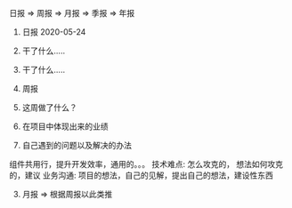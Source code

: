 日报 => 周报 => 月报 => 季报 => 年报

1. 日报
2020-05-24
1. 干了什么.....
2. 干了什么.....

2. 周报
1. 这周做了什么？
2. 在项目中体现出来的业绩
3. 自己遇到的问题以及解决的办法

组件共用行，提升开发效率，通用的。。。
技术难点: 怎么攻克的， 想法如何攻克的，建议
业务沟通: 项目的想法，自己的见解，提出自己的想法，建设性东西

3. 月报 => 根据周报以此类推